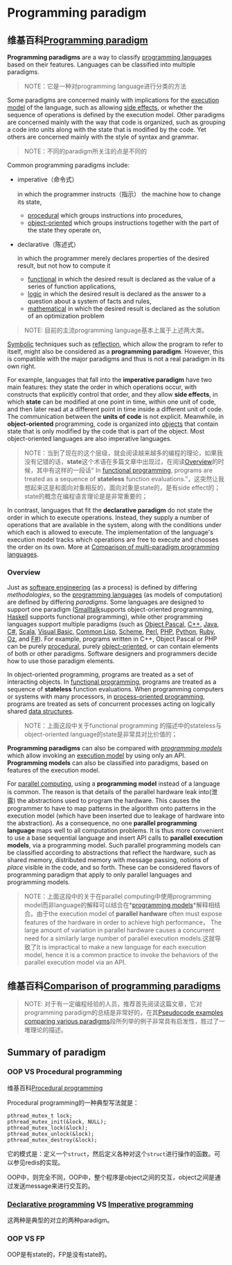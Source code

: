 # Programming paradigm



## 维基百科[Programming paradigm](https://en.wikipedia.org/wiki/Programming_paradigm) 

**Programming paradigms** are a way to classify [programming languages](https://en.wikipedia.org/wiki/Programming_language) based on their features. Languages can be classified into multiple paradigms.

> NOTE：它是一种对programming language进行分类的方法

Some paradigms are concerned mainly with implications for the [execution model](https://en.wikipedia.org/wiki/Execution_model) of the language, such as allowing [side effects](https://en.wikipedia.org/wiki/Side_effect_(computer_science)), or whether the sequence of operations is defined by the execution model. Other paradigms are concerned mainly with the way that code is organized, such as grouping a code into units along with the state that is modified by the code. Yet others are concerned mainly with the style of syntax and grammar.

> NOTE：不同的paradigm所关注的点是不同的

Common programming paradigms include: 

- imperative（命令式）

  in which the programmer instructs（指示） the machine how to change its state,

  - [procedural](https://en.wikipedia.org/wiki/Procedural_programming) which groups instructions into procedures,
  - [object-oriented](https://en.wikipedia.org/wiki/Object-oriented_programming) which groups instructions together with the part of the state they operate on,

- declarative（陈述式）

  in which the programmer merely declares properties of the desired result, but not how to compute it

  - [functional](https://en.wikipedia.org/wiki/Functional_programming) in which the desired result is declared as the value of a series of function applications,
  - [logic](https://en.wikipedia.org/wiki/Logic_programming) in which the desired result is declared as the answer to a question about a system of facts and rules,
  - [mathematical](https://en.wikipedia.org/wiki/Mathematical_programming) in which the desired result is declared as the solution of an optimization problem

> NOTE: 目前的主流programming language基本上属于上述两大类。

[Symbolic](https://en.wikipedia.org/wiki/Symbolic_programming) techniques such as [reflection](https://en.wikipedia.org/wiki/Reflection_(computer_programming)), which allow the program to refer to itself, might also be considered as a **programming paradigm**. However, this is compatible with the major paradigms and thus is not a real paradigm in its own right.

For example, languages that fall into the **imperative paradigm** have two main features: they state the order in which operations occur, with constructs that explicitly control that order, and they allow **side effects**, in which **state** can be modified at one point in time, within one unit of code, and then later read at a different point in time inside a different unit of code. The communication between the **units of code** is not explicit. Meanwhile, in **object-oriented** programming, code is organized into [objects](https://en.wikipedia.org/wiki/Object_(programming)) that contain state that is only modified by the code that is part of the object. Most object-oriented languages are also imperative languages.

> NOTE：当到了现在的这个层级，就会阅读越来越多的编程的理论，如果我没有记错的话，**state**这个术语在多篇文章中出现过，在阅读[Overview](#Overview)的时候，其中有这样的一段话“ In [functional programming](https://en.wikipedia.org/wiki/Functional_programming), programs are treated as a sequence of **stateless** function evaluations.”，这突然让我想起来这是和面向对象相反的，面向对象是state的，是有side effect的；state的概念在编程语言理论是是非常重要的；

In contrast, languages that fit the **declarative paradigm** do not state the order in which to execute operations. Instead, they supply a number of operations that are available in the system, along with the conditions under which each is allowed to execute. The implementation of the language's execution model tracks which operations are free to execute and chooses the order on its own. More at [Comparison of multi-paradigm programming languages](https://en.wikipedia.org/wiki/Comparison_of_multi-paradigm_programming_languages).

### Overview

Just as [software engineering](https://en.wikipedia.org/wiki/Software_engineering) (as a process) is defined by differing *methodologies*, so the [programming languages](https://en.wikipedia.org/wiki/Programming_language) (as models of computation) are defined by differing *paradigms*. Some languages are designed to support one paradigm ([Smalltalk](https://en.wikipedia.org/wiki/Smalltalk)supports object-oriented programming, [Haskell](https://en.wikipedia.org/wiki/Haskell_(programming_language)) supports functional programming), while other programming languages support multiple paradigms (such as [Object Pascal](https://en.wikipedia.org/wiki/Object_Pascal), [C++](https://en.wikipedia.org/wiki/C%2B%2B), [Java](https://en.wikipedia.org/wiki/Java_(programming_language)), [C#](https://en.wikipedia.org/wiki/C_Sharp_(programming_language)), [Scala](https://en.wikipedia.org/wiki/Scala_(programming_language)), [Visual Basic](https://en.wikipedia.org/wiki/Visual_Basic), [Common Lisp](https://en.wikipedia.org/wiki/Common_Lisp), [Scheme](https://en.wikipedia.org/wiki/Scheme_(programming_language)), [Perl](https://en.wikipedia.org/wiki/Perl), [PHP](https://en.wikipedia.org/wiki/PHP), [Python](https://en.wikipedia.org/wiki/Python_(programming_language)), [Ruby](https://en.wikipedia.org/wiki/Ruby_(programming_language)), [Oz](https://en.wikipedia.org/wiki/Oz_(programming_language)), and [F#](https://en.wikipedia.org/wiki/F_Sharp_(programming_language))). For example, programs written in C++, Object Pascal or PHP can be purely [procedural](https://en.wikipedia.org/wiki/Procedural_programming), purely [object-oriented](https://en.wikipedia.org/wiki/Object-oriented_programming), or can contain elements of both or other paradigms. Software designers and programmers decide how to use those paradigm elements.

In object-oriented programming, programs are treated as a set of interacting objects. In [functional programming](https://en.wikipedia.org/wiki/Functional_programming), programs are treated as a sequence of **stateless** function evaluations. When programming computers or systems with many processors, in [process-oriented programming](https://en.wikipedia.org/wiki/Process-oriented_programming), programs are treated as sets of concurrent processes acting on logically shared [data structures](https://en.wikipedia.org/wiki/Data_structure).

> NOTE：上面这段中关于functional programming 的描述中的stateless与object-oriented language的state是非常具对比价值的；

**Programming paradigms** can also be compared with *[programming models](https://en.wikipedia.org/wiki/Programming_model)* which allow invoking an [execution model](https://en.wikipedia.org/wiki/Execution_model) by using only an API. **Programming models** can also be classified into paradigms, based on features of the execution model.

For [parallel computing](https://en.wikipedia.org/wiki/Parallel_computing), using a **programming model** instead of a language is common. The reason is that details of the parallel hardware leak into(泄露) the abstractions used to program the hardware. This causes the programmer to have to map patterns in the algorithm onto patterns in the execution model (which have been inserted due to leakage of hardware into the abstraction). As a consequence, no one **parallel programming language** maps well to all computation problems. It is thus more convenient to use a base sequential language and insert API calls to **parallel execution models**, via a programming model. Such parallel programming models can be classified according to abstractions that reflect the hardware, such as shared memory, distributed memory with message passing, notions of *place* visible in the code, and so forth. These can be considered flavors of programming paradigm that apply to only parallel languages and programming models.

> NOTE：上面这段中的关于在parallel computing中使用programming model而非language的解释可以结合在*[programming models](https://en.wikipedia.org/wiki/Programming_model)*解释相结合。由于the execution model of **parallel hardware** often must expose features of the hardware in order to achieve high performance， The large amount of variation in parallel hardware causes a concurrent need for a similarly large number of parallel execution models.这就导致了It is impractical to make a new language for each execution model, hence it is a common practice to invoke the behaviors of the parallel execution model via an API. 



## 维基百科[Comparison of programming paradigms](https://en.wikipedia.org/wiki/Comparison_of_programming_paradigms)

> NOTE: 对于有一定编程经验的人员，推荐首先阅读这篇文章，它对programming paradigm的总结是非常好的，在其[Pseudocode examples comparing various paradigms](https://en.wikipedia.org/wiki/Comparison_of_programming_paradigms#Pseudocode_examples_comparing_various_paradigms)段所列举的例子非常具有启发性，胜过了一堆理论的描述。



## Summary of paradigm

### OOP VS Procedural programming

维基百科[Procedural programming](https://en.wikipedia.org/wiki/Procedural_programming)

Procedural programming的一种典型写法就是：

```
pthread_mutex_t lock;
pthread_mutex_init(&lock, NULL);
pthread_mutex_lock(&lock);
pthread_mutex_unlock(&lock);
pthread_mutex_destroy(&lock);
```

它的模式是：定义一个`struct`，然后定义各种对这个`struct`进行操作的函数。可以参见redis的实现。

OOP中，则完全不同，OOP中，整个程序是object之间的交互，object之间是通过发送message来进行交互的。



### [Declarative programming](https://en.wikipedia.org/wiki/Declarative_programming) VS [Imperative programming](https://en.wikipedia.org/wiki/Imperative_programming)

这两种是典型的对立的两种paradigm。



### OOP VS FP

OOP是有state的，FP是没有state的。